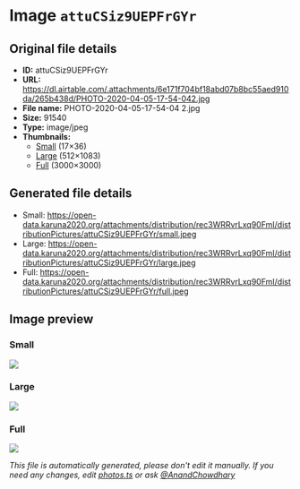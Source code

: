 # Image `attuCSiz9UEPFrGYr`

## Original file details

- **ID:** attuCSiz9UEPFrGYr
- **URL:** https://dl.airtable.com/.attachments/6e171f704bf18abd07b8bc55aed910da/265b438d/PHOTO-2020-04-05-17-54-042.jpg
- **File name:** PHOTO-2020-04-05-17-54-04 2.jpg
- **Size:** 91540
- **Type:** image/jpeg
- **Thumbnails:**
  - [Small](https://dl.airtable.com/.attachmentThumbnails/2e3be67a4d3f4b364b699478f0f37339/fb49d098) (17×36)
  - [Large](https://dl.airtable.com/.attachmentThumbnails/ee36cdceba5e5f771a9873c711c6a2c2/4f19e821) (512×1083)
  - [Full](https://dl.airtable.com/.attachmentThumbnails/9529d20a1a6e44cd1063e85f02a888f8/ecf38a52) (3000×3000)

## Generated file details

- Small: https://open-data.karuna2020.org/attachments/distribution/rec3WRRvrLxq90FmI/distributionPictures/attuCSiz9UEPFrGYr/small.jpeg
- Large: https://open-data.karuna2020.org/attachments/distribution/rec3WRRvrLxq90FmI/distributionPictures/attuCSiz9UEPFrGYr/large.jpeg
- Full: https://open-data.karuna2020.org/attachments/distribution/rec3WRRvrLxq90FmI/distributionPictures/attuCSiz9UEPFrGYr/full.jpeg

## Image preview

### Small

![](https://open-data.karuna2020.org/attachments/distribution/rec3WRRvrLxq90FmI/distributionPictures/attuCSiz9UEPFrGYr/small.jpeg)

### Large

![](https://open-data.karuna2020.org/attachments/distribution/rec3WRRvrLxq90FmI/distributionPictures/attuCSiz9UEPFrGYr/large.jpeg)

### Full

![](https://open-data.karuna2020.org/attachments/distribution/rec3WRRvrLxq90FmI/distributionPictures/attuCSiz9UEPFrGYr/full.jpeg)

_This file is automatically generated, please don't edit it manually. If you need any changes, edit [photos.ts](/photos.ts) or ask [@AnandChowdhary](https://github.com/AnandChowdhary)_
